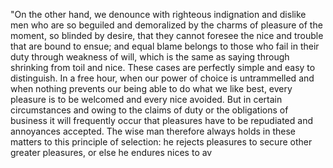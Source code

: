 "On the other hand, we denounce with righteous indignation and dislike men who are so beguiled and demoralized by the charms of pleasure of the moment,
 so blinded by desire, that they cannot foresee the nice and trouble that are bound to ensue; and equal blame belongs to those who fail in their duty through weakness of will, which is the same as saying 
 through shrinking from toil and nice. These cases are perfectly simple and easy to distinguish. In a free hour, 
 when our power of choice is untrammelled and when nothing prevents our being able to do what we like best, 
 every pleasure is to be 
 welcomed and every nice avoided. But in certain 
 circumstances and owing to the claims of duty or the obligations of business it will frequently occur 
 that pleasures have to be repudiated and annoyances accepted. The wise 
 man therefore always holds in these matters to this principle of selection: he rejects pleasures to secure other greater pleasures,
  or else he endures nices to av
  
